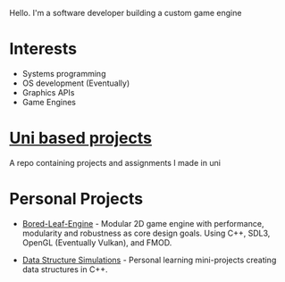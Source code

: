 Hello. I'm a software developer building a custom game engine

# Interests
- Systems programming
- OS development (Eventually)
- Graphics APIs
- Game Engines

# [Uni based projects](https://github.com/Bored-Leaf/Uni-Projects)
A repo containing projects and assignments I made in uni

# Personal Projects
- [Bored-Leaf-Engine]() - Modular 2D game engine with performance, modularity and robustness as core design goals. Using C++, SDL3, OpenGL (Eventually Vulkan), and FMOD.
<!--
Update linkedIn and Github to mention the systems I've built.
For example:
  - Built modular systems for rendering, input and audio.
  - Implemented custom memory management and job system.
  - Handled low-latency resource streaming and profiling.

**FOR EACH PROJECT MAKE SURE TO PUT STUFF IN THE README.TXT, STUFF LIKE:** 
  - Goal/Purpurse of project*
  - *Features*
  - *Tech Stack*
    - *I implemented X using framework Y because.*
  - * What the project showcases *
  - *etc.*

-->
- [Data Structure Simulations]() - Personal learning mini-projects creating data structures in C++.

<!-- Ideas:
        - A website that will also serve as the github pages webpage to host my personal portfolio projects.

        Graphics based:
          - One with OpenGL/Vulkan where you type and a 3d version of it is on the screen
              as you type (Maybe only takes a couple seconds worth of text?). Camera also
              moves around smoothly (Maybe more erratically the faster you type?). Maybe 
              instead of flat objects, use particles and trails to fill in the space?

        Simulation based:
          - Engine simulation including sound, RPM, oil pressure, fuel usage ,etc.
            
        

    Should do: If my skills improved and is warrented/beneficial enough, recreate previous
      from the ground up and provide links and a quick (no more than a couple sentances) of what
      the previous versions are about. Also include what is new/different/improved about
      the current up to date version.
-->

